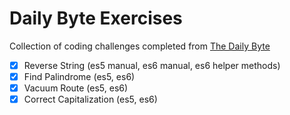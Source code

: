 # Daily Byte Exercises

Collection of coding challenges completed from [The Daily Byte](https://thedailybyte.dev/)

- [x] Reverse String (es5 manual, es6 manual, es6 helper methods)
- [x] Find Palindrome (es5, es6)
- [x] Vacuum Route (es5, es6)
- [x] Correct Capitalization (es5, es6)
